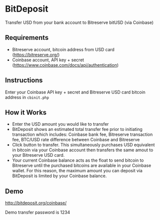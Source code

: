 BitDeposit
==========
Transfer USD from your bank account to Bitreserve bitUSD (via Coinbase)

Requirements
------------

* Bitreserve account, bitcoin address from USD card (https://bitreserve.org/)
* Coinbase account, API key + secret (https://www.coinbase.com/docs/api/authentication)

Instructions
------------

Enter your Coinbase API key + secret and Bitreserve USD card bitcoin address in `cbinit.php`

How it Works
------------

* Enter the USD amount you would like to transfer
* BitDeposit shows an estimated total transfer fee prior to initiating transaction which includes: Coinbase bank fee, Bitreserve transaction fee, BTC/USD rate difference between Coinbase and Bitreserve
* Click button to transfer.  This simultaneously purchases USD equivalent in bitcoin via your Coinbase account then transfers the same amout to your Bitreserve USD card.
* Your current Coinbase balance acts as the float to send bitcoin to Bitreserve until the purchased bitcoins are available in your Coinbase wallet.  For this reason, the maximum amount you can deposit via BitDeposit is limited by your Coinbase balance.

Demo
----

http://bitdeposit.org/coinbase/

Demo transfer password is 1234
